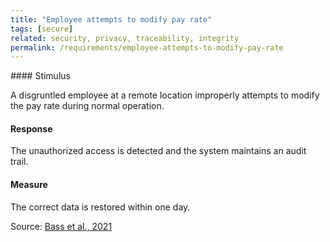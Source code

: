 ```yaml
---
title: "Employee attempts to modify pay rate"
tags: [secure]
related: security, privacy, traceability, integrity
permalink: /requirements/employee-attempts-to-modify-pay-rate
---
```


<div class="quality-requirement" markdown="1">
#### Stimulus

A disgruntled employee at a remote location improperly attempts to modify the pay rate during normal operation.

#### Response

The unauthorized access is detected and the system maintains an audit trail.

#### Measure
The correct data is restored within one day.

Source: [Bass et al., 2021](/references/#bass2021software)

</div><br>


